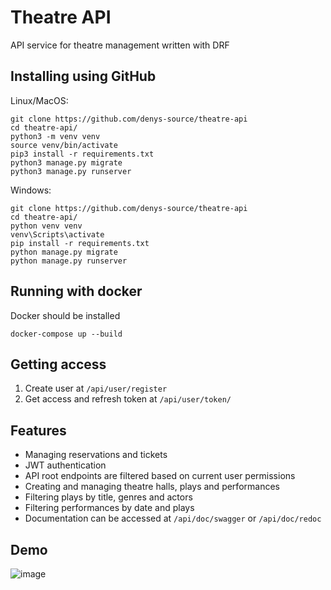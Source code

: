 # Theatre API

API service for theatre management written with DRF

## Installing using GitHub

Linux/MacOS:

```shell
git clone https://github.com/denys-source/theatre-api
cd theatre-api/
python3 -m venv venv
source venv/bin/activate
pip3 install -r requirements.txt
python3 manage.py migrate
python3 manage.py runserver
```

Windows:
```shell
git clone https://github.com/denys-source/theatre-api
cd theatre-api/
python venv venv
venv\Scripts\activate
pip install -r requirements.txt
python manage.py migrate
python manage.py runserver
```

## Running with docker

Docker should be installed
```shell
docker-compose up --build
```

## Getting access
1. Create user at `/api/user/register`
2. Get access and refresh token at `/api/user/token/`

## Features

* Managing reservations and tickets
* JWT authentication
* API root endpoints are filtered based on current user permissions
* Creating and managing theatre halls, plays and performances
* Filtering plays by title, genres and actors
* Filtering performances by date and plays
* Documentation can be accessed at `/api/doc/swagger` or `/api/doc/redoc`

## Demo
![image](https://github.com/denys-source/theatre-api/assets/72623693/2717df91-194c-40c3-afc8-5070952020f8)
